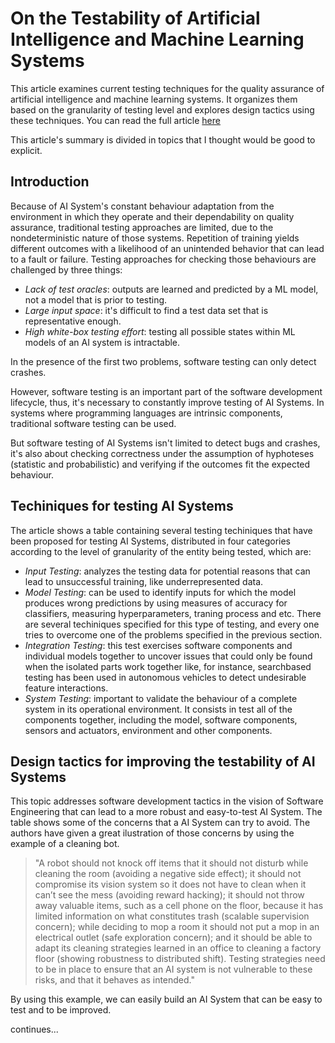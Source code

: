 # On the Testability of Artificial Intelligence and Machine Learning Systems
This article examines current testing techniques for the quality assurance of artificial intelligence and machine learning systems. It organizes them based on the granularity of testing level and explores design tactics using these techniques.
You can read the full article [here](https://www.computer.org/csdl/magazine/co/2022/03/09734245/1BLn83g2aw8)

This article's summary is divided in topics that I thought would be good to explicit.
## Introduction
Because of AI System's constant behaviour adaptation from the environment in which they operate and their dependability on quality assurance, traditional testing approaches are limited, due to the nondeterministic nature of those systems. 
Repetition of training yields different outcomes with a likelihood of an unintended behavior that can lead to a fault or failure. Testing approaches for checking those behaviours are challenged by three things:

* *Lack of test oracles*: outputs are learned and predicted by a ML model, not a model that is prior to testing.
* *Large input space*: it's difficult to find a test data set that is representative enough.
* *High white-box testing effort*: testing all possible states within ML models of an AI system is intractable.

In the presence of the first two problems, software testing can only detect crashes.

However, software testing is an important part of the software development lifecycle, thus, it's necessary to constantly improve testing of AI Systems.
In systems where programming languages are intrinsic components, traditional software testing can be used.

But software testing of AI Systems isn't limited to detect bugs and crashes, it's also about checking correctness under the assumption of hyphoteses (statistic and probabilistic) and verifying if the outcomes fit the expected behaviour.

## Techiniques for testing AI Systems
The article shows a table containing several testing techiniques that have been proposed for testing AI Systems, distributed in four categories according to the level of granularity of the entity being tested, which are:
* *Input Testing*:  analyzes the testing data for potential reasons that can lead to unsuccessful training, like underrepresented data.
* *Model Testing*: can be used to identify inputs for which the model produces wrong predictions by using measures of accuracy for classifiers, measuring hyperparameters, traning process and etc. There are several techiniques specified for this type of testing, and every one tries to overcome one of the problems specified in the previous section.
* *Integration Testing*: this test exercises software components and individual models together to uncover issues that could only be found when the isolated parts work together like, for instance, searchbased testing has been used in autonomous vehicles to detect undesirable feature interactions. 
* *System Testing*: important to validate the behaviour of a complete system in its operational environment. It consists in test all of the components together, including the model, software components, sensors and actuators, environment and other components.

## Design tactics for improving the testability of AI Systems
This topic addresses software development tactics in the vision of Software Engineering that can lead to a more robust and easy-to-test AI System. The table shows some of the concerns that a AI System can try to avoid. The authors have given a great ilustration of those concerns by using the example of a cleaning bot. 

> "A robot should not knock off items that it should not disturb while cleaning the room (avoiding a negative side effect); it should not compromise its vision system so it does not have to clean when it can’t see the mess (avoiding reward hacking); it should not throw away valuable items, such as a cell phone on the floor, because it has limited information on what constitutes trash (scalable supervision concern); while deciding to mop a room it should not put a mop in an electrical outlet (safe exploration concern); and it should be able to adapt its cleaning strategies learned in an office to cleaning a factory floor (showing robustness to distributed shift). Testing strategies need to be in place to ensure that an AI system is not vulnerable to these risks, and that it behaves as intended."

By using this example, we can easily build an AI System that can be easy to test and to be improved.

continues...
